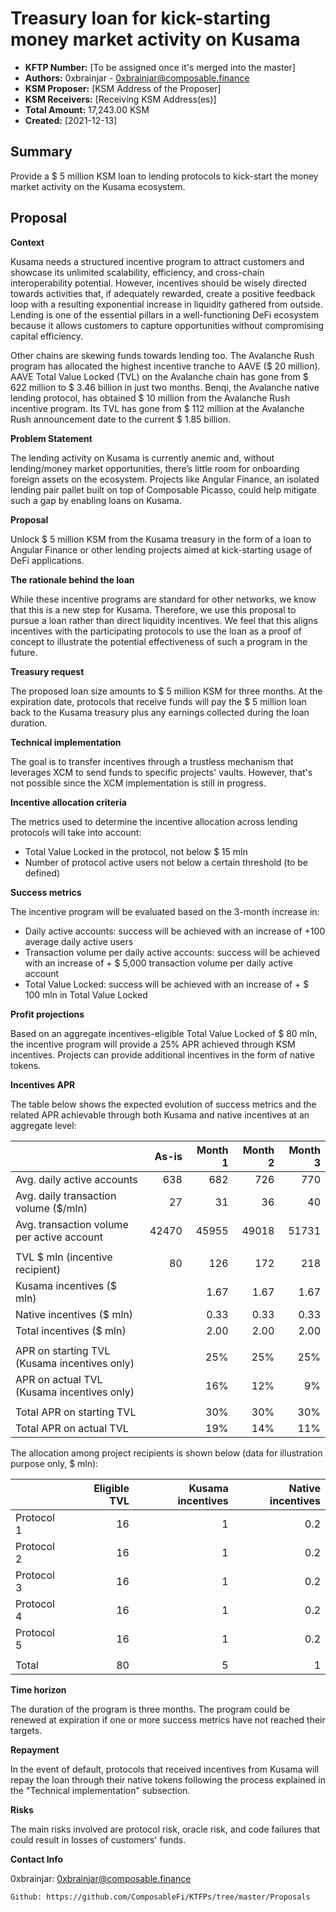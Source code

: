 
# Treasury loan for kick-starting money market activity on Kusama


* **KFTP Number:** [To be assigned once it's merged into the master]
* **Authors:** 0xbrainjar - 0xbrainjar@composable.finance
* **KSM Proposer:** [KSM Address of the Proposer]
* **KSM Receivers:** [Receiving KSM Address(es)]
* **Total Amount:** 17,243.00 KSM
* **Created:** [2021-12-13]

## Summary

Provide a $ 5 million KSM loan to lending protocols to kick-start the money market activity on the Kusama ecosystem.


## Proposal

**Context**

Kusama needs a structured incentive program to attract customers and showcase its unlimited scalability, efficiency, and cross-chain interoperability potential.
However, incentives should be wisely directed towards activities that, if adequately rewarded, create a positive feedback loop with a resulting exponential increase in liquidity gathered from outside. 
Lending is one of the essential pillars in a well-functioning DeFi ecosystem because it allows customers to capture opportunities without compromising capital efficiency. 

Other chains are skewing funds towards lending too. The Avalanche Rush program has allocated the highest incentive tranche to AAVE ($ 20 million). 
AAVE Total Value Locked (TVL) on the Avalanche chain has gone from $ 622 million to $ 3.46 billion in just two months. 
Benqi, the Avalanche native lending protocol, has obtained $ 10 million from the Avalanche Rush incentive program.
Its TVL has gone from $ 112 million at the Avalanche Rush announcement date to the current $ 1.85 billion.

**Problem Statement**

The lending activity on Kusama is currently anemic and, without lending/money market opportunities, there’s little room for onboarding foreign assets on the ecosystem. 
Projects like Angular Finance, an isolated lending pair pallet built on top of Composable Picasso, could help mitigate such a gap by enabling loans on Kusama.

**Proposal**

Unlock $ 5 million KSM from the Kusama treasury in the form of a loan to Angular Finance or other lending projects aimed at kick-starting usage of DeFi applications. 

**The rationale behind the loan**

While these incentive programs are standard for other networks, we know that this is a new step for Kusama. Therefore, we use this proposal to pursue a loan rather than direct liquidity incentives. We feel that this aligns incentives with the participating protocols to use the loan as a proof of concept to illustrate the potential effectiveness of such a program in the future.

**Treasury request**

The proposed loan size amounts to $ 5 million KSM for three months. At the expiration date, protocols that receive funds will pay the $ 5 million loan back to the Kusama treasury plus any earnings collected during the loan duration.

**Technical implementation**

The goal is to transfer incentives through a trustless mechanism that leverages XCM to send funds to specific projects' vaults. However, that's not possible since the XCM implementation is still in progress.

**Incentive allocation criteria**

The metrics used to determine the incentive allocation across lending protocols will take into account:

* Total Value Locked in the protocol, not below $ 15 mln
* Number of protocol active users not below a certain threshold (to be defined)

**Success metrics**

The incentive program will be evaluated based on the 3-month increase in:

* Daily active accounts: success will be achieved with an increase of +100 average daily active users
* Transaction volume per daily active accounts: success will be achieved with an increase of + $ 5,000 transaction volume per daily active account
* Total Value Locked: success will be achieved with an increase of + $ 100 mln in Total Value Locked 

**Profit projections**

Based on an aggregate incentives-eligible Total Value Locked of $ 80 mln, the incentive program will provide a 25% APR achieved through KSM incentives. Projects can provide additional incentives in the form of native tokens.

**Incentives APR**

The table below shows the expected evolution of success metrics and the related APR achievable through both Kusama and native incentives at an aggregate level:

|                                                | As-is| Month 1| Month 2| Month 3|
|------------------------------------------------|-----:|-------:|-------:|-------:|
| Avg. daily active accounts                     |   638|     682|     726|     770|
| Avg. daily transaction volume   ($/mln)        |    27|      31|      36|      40|
| Avg. transaction volume per   active account   | 42470|   45955|   49018|   51731|
|                                                |      |        |        |        |
| TVL $ mln (incentive   recipient)              |    80|     126|     172|     218|
| Kusama incentives ($ mln)                      |      |    1.67|    1.67|    1.67|
| Native incentives ($ mln)                      |      |    0.33|    0.33|    0.33|
| Total incentives ($ mln)                       |      |    2.00|    2.00|    2.00|
|                                                |      |        |        |        |  
| APR on starting TVL (Kusama   incentives only) |      |     25%|     25%|     25%|
| APR on actual TVL (Kusama   incentives only)   |      |     16%|     12%|      9%|
|                                                |      |        |        |        | 
| Total APR on starting TVL                      |      |     30%|     30%|     30%|
| Total APR on actual TVL                        |      |     19%|     14%|     11%|

The allocation among project recipients is shown below (data for illustration purpose only, $ mln):

|                | Eligible TVL | Kusama incentives | Native incentives |
|----------------|-------------:|------------------:|------------------:|
| Protocol 1     |           16 |                 1 |               0.2 |
| Protocol 2     |           16 |                 1 |               0.2 |
| Protocol 3     |           16 |                 1 |               0.2 |
| Protocol 4     |           16 |                 1 |               0.2 |
| Protocol 5     |           16 |                 1 |               0.2 |
|                |              |                   |                   |
| Total          |           80 |                 5 |                 1 |


**Time horizon**

The duration of the program is three months. The program could be renewed at expiration if one or more success metrics have not reached their targets.

**Repayment**

In the event of default, protocols that received incentives from Kusama will repay the loan through their native tokens following the process explained in the "Technical implementation" subsection.

**Risks**

The main risks involved are protocol risk, oracle risk, and code failures that could result in losses of customers' funds. 

**Contact Info**

0xbrainjar: 0xbrainjar@composable.finance

```Github: https://github.com/ComposableFi/KTFPs/tree/master/Proposals```
